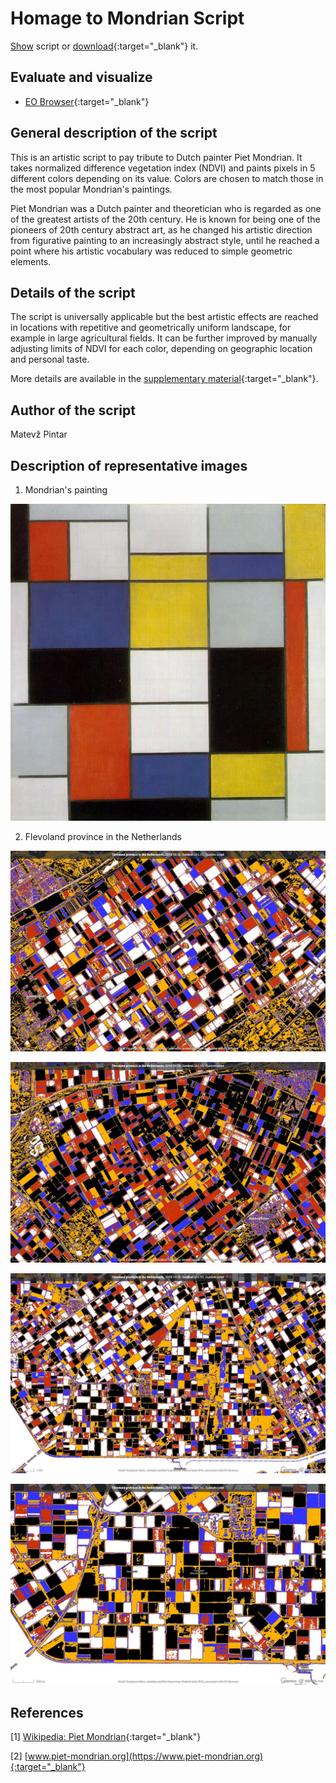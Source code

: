 # Homage to Mondrian Script

<a href="#" id='togglescript'>Show</a> script or [download](script.js){:target="_blank"} it.
<div id='script_view' style="display:none">
{% highlight javascript %}
{% include_relative script.js %}
{% endhighlight %}
</div>

## Evaluate and visualize   
 - [EO Browser](https://apps.sentinel-hub.com/eo-browser/?lat=52.64765&lng=5.74326&zoom=13&time=2019-10-30&preset=CUSTOM&datasource=Sentinel-2%20L1C&layers=B01,B02,B03&evalscript=dmFyIE5EVkkgPSBpbmRleCAoQjA4LCBCMDQpOyAvLyBjYWxjdWxhdGUgdGhlIGluZGV4IAoKaWYgKE5EVkkgPCAwLjEpIHsgCiAgCXJldHVybiBbMSwgMSwgMV0gLy8gd2hpdGUKfSAKaWYgKE5EVkkgPCAwLjIpIHsgCglyZXR1cm4gWzAuOCwgMC4yLCAwLl0gLy8gbmljZSByZWQKfSAKaWYgKE5EVkkgPCAwLjQpIHsKCXJldHVybiBbMC4yLCAwLjIsIDFdIC8vIG5pY2UgYmx1ZQp9CmlmIChORFZJIDwgMC42KSB7CglyZXR1cm4gWzEuLCAwLjcsIDAuXSAvLyBuaWNlIHllbGxvdwp9IAplbHNlIHsgCglyZXR1cm4gWzAsIDAsIDBdIC8vIGJsYWNrCn0%3D){:target="_blank"} 


## General description of the script

This is an artistic script to pay tribute to Dutch painter Piet Mondrian. It takes normalized difference vegetation index (NDVI) and paints pixels in 5 different colors depending on its value. Colors are chosen to match those in the most popular Mondrian's paintings.

Piet Mondrian was a Dutch painter and theoretician who is regarded as one of the greatest artists of the 20th century. He is known for being one of the pioneers of 20th century abstract art, as he changed his artistic direction from figurative painting to an increasingly abstract style, until he reached a point where his artistic vocabulary was reduced to simple geometric elements.

## Details of the script

The script is universally applicable but the best artistic effects are reached in locations with repetitive and geometrically uniform landscape, for example in large agricultural fields. It can be further improved by manually adjusting limits of NDVI for each color, depending on geographic location and personal taste.

More details are available in the [supplementary material](supplementary_material.pdf){:target="_blank"}.

## Author of the script

Matevž Pintar

## Description of representative images

1) Mondrian's painting

![Mondrian's painting](fig/composition-number-2.jpg)

2) Flevoland province in the Netherlands

![The script example 1](fig/Netherlands-1.jpg)

![The script example 2](fig/Netherlands-2.jpg)

![The script example 3](fig/Netherlands-3.jpg)

![The script example 4](fig/Netherlands-4.jpg)

## References

[1] [Wikipedia: Piet Mondrian](https://en.wikipedia.org/wiki/Piet_Mondrian){:target="_blank"} 

[2] [www.piet-mondrian.org](https://www.piet-mondrian.org){:target="_blank"}